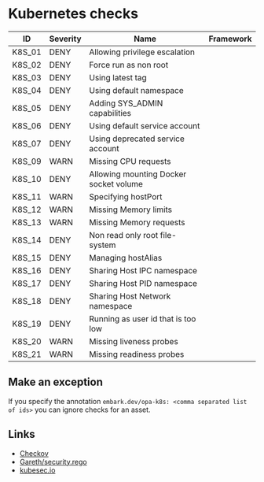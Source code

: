 # Kubernetes checks

|ID|Severity|Name|Framework
|---|---|---|---|
|K8S_01|DENY|Allowing privilege escalation|   |
|K8S_02|DENY|Force run as non root|   |
|K8S_03|DENY|Using latest tag|   |
|K8S_04|DENY|Using default namespace|   |
|K8S_05|DENY|Adding SYS_ADMIN capabilities|   |
|K8S_06|DENY|Using default service account|   |
|K8S_07|DENY|Using deprecated service account|   |
|K8S_09|WARN|Missing CPU requests|
|K8S_10|DENY|Allowing mounting Docker socket volume|
|K8S_11|WARN|Specifying hostPort|
|K8S_12|WARN|Missing Memory limits|
|K8S_13|WARN|Missing Memory requests| |
|K8S_14|DENY|Non read only root file-system|
|K8S_15|DENY|Managing hostAlias|
|K8S_16|DENY|Sharing Host IPC namespace|
|K8S_17|DENY|Sharing Host PID namespace|
|K8S_18|DENY|Sharing Host Network namespace|
|K8S_19|DENY|Running as user id that is too low|
|K8S_20|WARN|Missing liveness probes|
|K8S_21|WARN|Missing readiness probes|

## Make an exception

If you specify the annotation `embark.dev/opa-k8s: <comma separated list of ids>` you can ignore checks for an asset.

## Links

* [Checkov](https://github.com/bridgecrewio/checkov/checkov/kubernetes/checks)
* [Gareth/security.rego](https://gist.githubusercontent.com/garethr/ea41afb1b6562cdb2b1555719f51f90e/raw/02e7d15c603688d5fb7e8d3546d2a228b42222f5/security.rego)
* [kubesec.io](https://kubesec.io/basics/)
